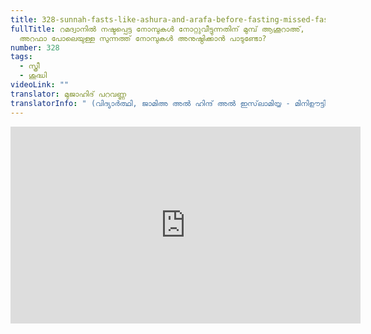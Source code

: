 ```yaml
---
title: 328-sunnah-fasts-like-ashura-and-arafa-before-fasting-missed-fasts-in-ramadan
fullTitle: റമദ്വാനിൽ നഷ്ടപ്പെട്ട നോമ്പുകൾ നോറ്റുവീട്ടുന്നതിന് മുമ്പ് ആശൂറാഅ്,
  അറഫാ പോലെയുള്ള സുന്നത്ത് നോമ്പുകൾ അനുഷ്ഠിക്കാൻ പാടുണ്ടോ?
number: 328
tags:
  - സ്ത്രീ
  - ശുദ്ധി
videoLink: ""
translator: മുജാഹിദ് പറവണ്ണ
translatorInfo: " (വിദ്യാർത്ഥി, ജാമിഅ അൽ ഹിന്ദ് അൽ ഇസ്‌ലാമിയ്യ - മിനിഊട്ടി)"
---
```

<iframe width="560" height="315" src="https://www.youtube.com/embed/6_8UJpMlRWc" title="YouTube video player" frameborder="0" allow="accelerometer; autoplay; clipboard-write; encrypted-media; gyroscope; picture-in-picture" allowfullscreen></iframe>